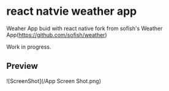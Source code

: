 # react natvie weather app

Weaher App buid with react native fork from sofish's Weather App(https://github.com/sofish/weather)

Work in progress.

## Preview

![ScreenShot](/App Screen Shot.png)
